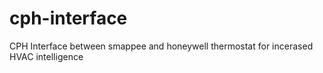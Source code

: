 # cph-interface

CPH Interface between smappee and honeywell thermostat for incerased HVAC intelligence